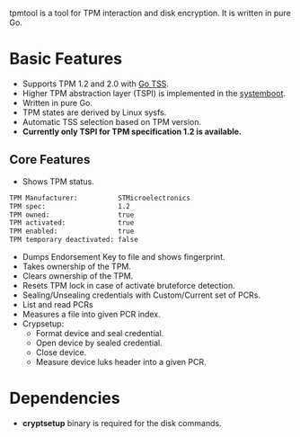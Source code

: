 tpmtool is a tool for TPM interaction and disk encryption. It is written in pure Go.

# Basic Features
* Supports TPM 1.2 and 2.0 with [Go TSS](https://github.com/google/go-tpm).
* Higher TPM abstraction layer (TSPI) is implemented in the [systemboot](https://github.com/systemboot/systemboot).
* Written in pure Go.
* TPM states are derived by Linux sysfs.
* Automatic TSS selection based on TPM version.
* __Currently only TSPI for TPM specification 1.2 is available.__

## Core Features
* Shows TPM status.
```bash
TPM Manufacturer:          STMicroelectronics
TPM spec:                  1.2
TPM owned:                 true
TPM activated:             true
TPM enabled:               true
TPM temporary deactivated: false
```
* Dumps Endorsement Key to file and shows fingerprint.
* Takes ownership of the TPM.
* Clears ownership of the TPM.
* Resets TPM lock in case of activate bruteforce detection.
* Sealing/Unsealing credentials with Custom/Current set of PCRs.
* List and read PCRs
* Measures a file into given PCR index.
* Crypsetup:
  * Format device and seal credential.
  * Open device by sealed credential.
  * Close device.
  * Measure device luks header into a given PCR.

# Dependencies

* __cryptsetup__ binary is required for the disk commands.

